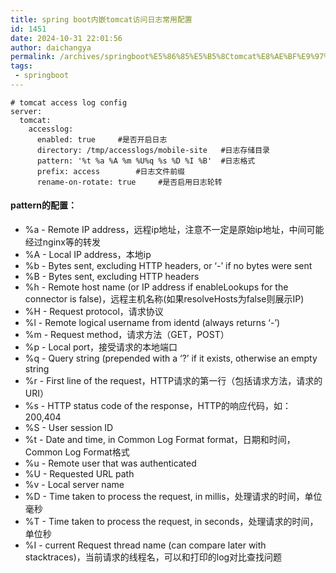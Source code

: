 ```yaml
---
title: spring boot内嵌tomcat访问日志常用配置
id: 1451
date: 2024-10-31 22:01:56
author: daichangya
permalink: /archives/springboot%E5%86%85%E5%B5%8Ctomcat%E8%AE%BF%E9%97%AE%E6%97%A5%E5%BF%97%E5%B8%B8%E7%94%A8%E9%85%8D%E7%BD%AE/
tags: 
 - springboot
---
```


```
# tomcat access log config
server:
  tomcat:
    accesslog:
      enabled: true		#是否开启日志
      directory: /tmp/accesslogs/mobile-site   #日志存储目录
      pattern: '%t %a %A %m %U%q %s %D %I %B'  #日志格式
      prefix: access		#日志文件前缀
      rename-on-rotate: true	 #是否启用日志轮转
```

#### [](#pattern的配置)pattern的配置：

*   %a - Remote IP address，远程ip地址，注意不一定是原始ip地址，中间可能经过nginx等的转发
*   %A - Local IP address，本地ip
*   %b - Bytes sent, excluding HTTP headers, or ‘-’ if no bytes were sent
*   %B - Bytes sent, excluding HTTP headers
*   %h - Remote host name (or IP address if enableLookups for the connector is false)，远程主机名称(如果resolveHosts为false则展示IP)
*   %H - Request protocol，请求协议
*   %l - Remote logical username from identd (always returns ‘-’)
*   %m - Request method，请求方法（GET，POST）
*   %p - Local port，接受请求的本地端口
*   %q - Query string (prepended with a ‘?’ if it exists, otherwise an empty string
*   %r - First line of the request，HTTP请求的第一行（包括请求方法，请求的URI）
*   %s - HTTP status code of the response，HTTP的响应代码，如：200,404
*   %S - User session ID
*   %t - Date and time, in Common Log Format format，日期和时间，Common Log Format格式
*   %u - Remote user that was authenticated
*   %U - Requested URL path
*   %v - Local server name
*   %D - Time taken to process the request, in millis，处理请求的时间，单位毫秒
*   %T - Time taken to process the request, in seconds，处理请求的时间，单位秒
*   %I - current Request thread name (can compare later with stacktraces)，当前请求的线程名，可以和打印的log对比查找问题

